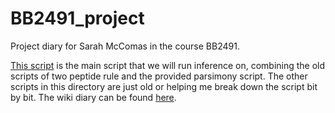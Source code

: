 # BB2491_project
Project diary for Sarah McComas in the course BB2491.


[This script](https://github.com/semccomas/BB2491_project/blob/master/inference_parsimony.py) is the main script that we will run inference on, combining the old scripts of two peptide rule and the provided parsimony script. The other scripts in this directory are just old or helping me break down the script bit by bit. The wiki diary can be found [here](https://github.com/semccomas/BB2491_project/wiki).

